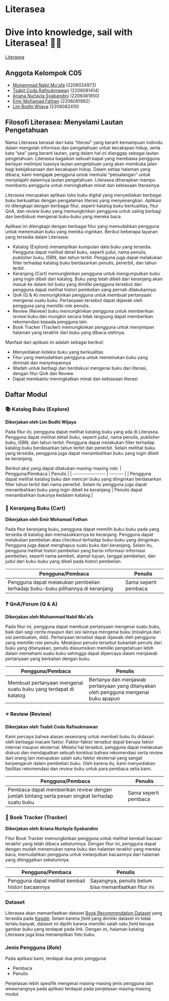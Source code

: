 # Literasea
# Dive into knowledge, sail with Literasea! 📖⛵
[Literasea](https://literasea-tn3ud.ondigitalocean.app/)

## Anggota Kelompok C05

- [Muhammad Nabil Mu'afa](https://github.com/nabilmuafa) (2206024972)
- [Tsabit Coda Rafisukmawan](https://github.com/codaaa19) (2206081414)
- [Ariana Nurlayla Syabandini](https://github.com/ariananurlayla) (2206081950)
- [Emir Mohamad Fathan](https://github.com/brofathan) (2206081982)
- [Lim Bodhi Wijaya](https://github.com/LimBodhi) (2206082410)

## Filosofi Literasea: Menyelami Lautan Pengetahuan

Nama Literasea berasal dari kata “literasi” yang berarti kemampuan individu dalam mengolah informasi dan pengetahuan untuk kecakapan hidup, serta kata “sea” yang berarti lautan, yang dalam hal ini dianggap sebagai lautan pengetahuan. Literasea bagaikan sebuah kapal yang membawa pengguna berlayar melintasi luasnya lautan pengetahuan yang akan membuka jalan bagi kebijaksanaan dan kecakapan hidup. Dalam setiap halaman yang dibaca, kami mengajak pengguna untuk memulai “petualangan” untuk menjelajahi dalamnya lautan pengetahuan. Literasea diharapkan mampu membantu pengguna untuk meningkatkan minat dan kebiasaan literasinya.

Literasea merupakan aplikasi toko buku digital yang menyediakan berbagai buku berkualitas dengan pengalaman literasi yang menyenangkan. Aplikasi ini dilengkapi dengan berbagai fitur, seperti katalog buku berkualitas, fitur QnA, dan _review_ buku yang memungkinkan pengguna untuk saling berbagi dan berdiskusi mengenai buku-buku yang mereka baca.

Aplikasi ini dilengkapi dengan berbagai fitur yang memudahkan pengguna untuk menemukan buku yang mereka inginkan. Berikut beberapa layanan yang tersedia dalam Literasea:

- Katalog (Explore) menampilkan kumpulan data buku yang tersedia. Pengguna dapat melihat detail buku, seperti judul, nama penulis, _publisher_ buku, ISBN, dan tahun terbit. Pengguna juga dapat melakukan filter terhadap katalog buku berdasarkan penulis, penerbit, dan tahun terbit.
- Keranjang (Cart) memungkinkan pengguna untuk mengumpulkan buku yang ingin dibeli dari katalog. Buku yang telah dibeli dari keranjang akan masuk ke dalam _list_ buku yang dimiliki pengguna tersebut dan pengguna dapat melihat histori pembelian yang pernah dilakukannya.
- QnA (Q & A) memungkinkan pengguna untuk membuat pertanyaan mengenai suatu buku. Pertanyaan tersebut dapat dijawab oleh pengguna yang memiliki _role_ penulis.
- Review (Review) buku memungkinkan pengguna untuk memberikan _review_ buku dan mungkin secara tidak langsung dapat memberikan rekomendasi kepada pengguna lain.
- Book Tracker (Tracker) memungkinkan pengguna untuk menyimpan halaman yang terakhir dari buku yang dibaca olehnya.

Manfaat dari aplikasi ini adalah sebagai berikut:

- Menyediakan koleksi buku yang berkualitas
- Fitur yang memudahkan pengguna untuk menemukan buku yang diminati dan menyimpannya
- Wadah untuk berbagi dan berdiskusi mengenai buku dan literasi, dengan fitur QnA dan Review
- Dapat membantu meningkatkan minat dan kebiasaan literasi

## Daftar Modul

### 📚 Katalog Buku (Explore)

**Dikerjakan oleh Lim Bodhi Wijaya**

Pada fitur ini, pengguna dapat melihat katalog buku yang ada di Literasea. Pengguna dapat melihat detail buku, seperti judul, nama penulis, _publisher_ buku, ISBN, dan tahun terbit. Pengguna dapat melakukan filter terhadap katalog buku berdasarkan tahun terbit dan penerbit. Selain melihat buku yang tersedia, pengguna juga dapat menambahkan buku yang ingin dibeli ke keranjang.

Berikut aksi yang dapat dilakukan masing-masing _role_:
| Pengguna/Pembaca | Penulis |
| ---------------- | ------- |
| Pengguna dapat melihat katalog buku dan mencari buku yang diinginkan berdasarkan filter tahun terbit dan nama penerbit. Selain itu pengguna juga dapat menambahkan buku yang ingin dibeli ke keranjang | Penulis dapat menambahkan bukunya kedalam katalog |

### 🛒 Keranjang Buku (Cart)

**Dikerjakan oleh Emir Mohamad Fathan**

Pada fitur keranjang buku, pengguna dapat memilih buku-buku pada yang tersedia di katalog dan memasukkannya ke keranjang. Pengguna dapat melakukan pembelian atau _checkout_ terhadap buku-buku yang diinginkan. Pengguna juga dapat menghapus suatu buku dari keranjang. Selain itu, pengguna melihat histori pembelian yang berisi informasi-informasi pembelian, seperti nama pembeli, alamat tujuan, tanggal pembelian, dan judul dari buku-buku yang dibeli pada histori pembelian.

| Pengguna/Pembaca                                                                  | Penulis               |
| --------------------------------------------------------------------------------- | --------------------- |
| Pengguna dapat melakukan pembelian terhadap buku-buku pilihannya di keranjang | Sama seperti pembaca |

### ❓ QnA/Forum (Q & A)

**Dikerjakan oleh Muhammad Nabil Mu'afa**

Pada fitur ini, pengguna dapat membuat pertanyaan mengenai suatu buku, baik dari segi cerita maupun dari sisi lainnya mengenai buku (misalnya dari sisi pembuatan, dsb). Pertanyaan tersebut dapat dijawab oleh pengguna yang memiliki _role_ penulis. Meskipun penulis tersebut bukanlah penulis dari buku yang ditanyakan, penulis diasumsikan memiliki pengetahuan lebih dalam memahami suatu buku sehingga dapat dipercaya dalam menjawab pertanyaan yang berkaitan dengan buku.

| Pengguna/Pembaca | Penulis |
| ----------------------------------------------------------------------- | ---------------------------------------------------------------------- |
| Membuat pertanyaan mengenai suatu buku yang terdapat di katalog | Bertanya dan menjawab pertanyaan yang ditanyakan oleh pengguna mengenai buku apapun |

### ⭐ Review (Review)

**Dikerjakan oleh Tsabit Coda Rafisukmawan**

Kami percaya bahwa alasan seseorang untuk membeli buku itu didasari oleh berbagai macam faktor. Faktor-faktor tersebut dapat berupa faktor internal maupun eksternal. Melalui hal tersebut, pengguna dapat melakukan diskusi dan mendapatkan sebuah konklusi bahwa rekomendasi serta _review_ dari orang lain merupakan salah satu faktor eksternal yang sangat berpengaruh dalam pembelian buku. Oleh karena itu, kami menyediakan fasilitas rekomendasi dan _review_ buku untuk para pembaca setia kami.

| Pengguna/Pembaca                                                                                            | Penulis               |
| ----------------------------------------------------------------------------------------------------------- | --------------------- |
| Pembaca dapat memberikan _review_ dengan jumlah bintang serta pesan singkat terhadap suatu buku | Sama seperti pembaca |

### 📖 Book Tracker (Tracker)

**Dikerjakan oleh Ariana Nurlayla Syabandini**

Fitur Book Tracker memungkinkan pengguna untuk melihat kembali bacaan terakhir yang telah dibaca sebelumnya. Dengan fitur ini, pengguna dapat dengan mudah menemukan nama buku dan halaman terakhir yang mereka baca, memudahkan pengguna untuk melanjutkan bacaannya dari halaman yang ditinggalkan sebelumnya.

| Pengguna/Pembaca                                                                                              | Penulis                                                                                                                                               |
| ------------------------------------------------------------------------------------------------------------- | ----------------------------------------------------------------------------------------------------------------------------------------------------- |
| Pengguna dapat melihat kembali histori bacaannya | Sayangnya, penulis belum bisa memanfaatkan fitur ini |

### Dataset

Literasea akan memanfaatkan dataset [Book Recommendation Dataset](https://www.kaggle.com/datasets/arashnic/book-recommendation-dataset) yang tersedia pada [Kaggle](https://www.kaggle.com/). Selain karena _field_ yang dimiliki dataset ini tidak terlalu banyak, dataset ini dipilih karena memiliki salah satu _field_ berupa gambar buku yang terdapat pada link. Dengan ini, halaman katalog Literasea juga bisa menampilkan foto buku.

### Jenis Pengguna (_Role_)

Pada aplikasi kami, terdapat dua jenis pengguna:

- Pembaca
- Penulis

Penjelasan lebih spesifik mengenai masing-masing jenis pengguna dan wewenangnya pada aplikasi terdapat pada penjelasan masing-masing modul.

